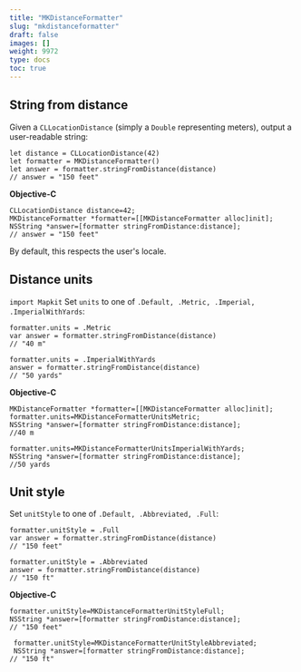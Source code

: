 ```yaml
---
title: "MKDistanceFormatter"
slug: "mkdistanceformatter"
draft: false
images: []
weight: 9972
type: docs
toc: true
---
```


## String from distance
Given a `CLLocationDistance` (simply a `Double` representing meters), output a user-readable string:

    let distance = CLLocationDistance(42)
    let formatter = MKDistanceFormatter()
    let answer = formatter.stringFromDistance(distance)
    // answer = "150 feet"

**Objective-C**

    CLLocationDistance distance=42;
    MKDistanceFormatter *formatter=[[MKDistanceFormatter alloc]init];
    NSString *answer=[formatter stringFromDistance:distance];
    // answer = "150 feet"

By default, this respects the user's locale.

## Distance units
`import Mapkit` Set `units` to one of `.Default, .Metric, .Imperial, .ImperialWithYards`:

    formatter.units = .Metric
    var answer = formatter.stringFromDistance(distance)
    // "40 m"

    formatter.units = .ImperialWithYards
    answer = formatter.stringFromDistance(distance)
    // "50 yards"

**Objective-C**

    MKDistanceFormatter *formatter=[[MKDistanceFormatter alloc]init];
    formatter.units=MKDistanceFormatterUnitsMetric;
    NSString *answer=[formatter stringFromDistance:distance];
    //40 m
   
    formatter.units=MKDistanceFormatterUnitsImperialWithYards;
    NSString *answer=[formatter stringFromDistance:distance];
    //50 yards

 

## Unit style
Set `unitStyle` to one of `.Default, .Abbreviated, .Full`:

    formatter.unitStyle = .Full
    var answer = formatter.stringFromDistance(distance)
    // "150 feet"
    
    formatter.unitStyle = .Abbreviated
    answer = formatter.stringFromDistance(distance)
    // "150 ft"

**Objective-C**

    formatter.unitStyle=MKDistanceFormatterUnitStyleFull;
    NSString *answer=[formatter stringFromDistance:distance];
    // "150 feet"
    
     formatter.unitStyle=MKDistanceFormatterUnitStyleAbbreviated;
     NSString *answer=[formatter stringFromDistance:distance];
    // "150 ft"

